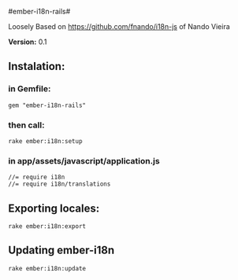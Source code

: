 #ember-i18n-rails#

Loosely Based on https://github.com/fnando/i18n-js of Nando Vieira

__Version:__ 0.1

## Instalation:

### in Gemfile:

    gem "ember-i18n-rails"

### then call:

    rake ember:i18n:setup

### in app/assets/javascript/application.js
    //= require i18n
    //= require i18n/translations

## Exporting locales:

    rake ember:i18n:export

## Updating ember-i18n

    rake ember:i18n:update

